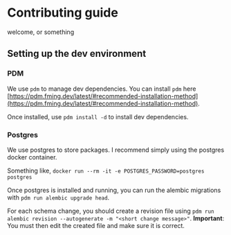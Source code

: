 # Contributing guide

welcome, or something

## Setting up the dev environment
### PDM
We use `pdm` to manage dev dependencies. You can install `pdm` here [https://pdm.fming.dev/latest/#recommended-installation-method](https://pdm.fming.dev/latest/#recommended-installation-method).

Once installed, use `pdm install -d` to install dev dependencies.

### Postgres
We use postgres to store packages. I recommend simply using the postgres docker container.

Something like, `docker run --rm -it -e POSTGRES_PASSWORD=postgres postgres`

Once postgres is installed and running, you can run the alembic migrations with `pdm run alembic upgrade head`.

For each schema change, you should create a revision file using `pdm run alembic revision --autogenerate -m "<short change message>"`.
**Important**: You must then edit the created file and make sure it is correct.
